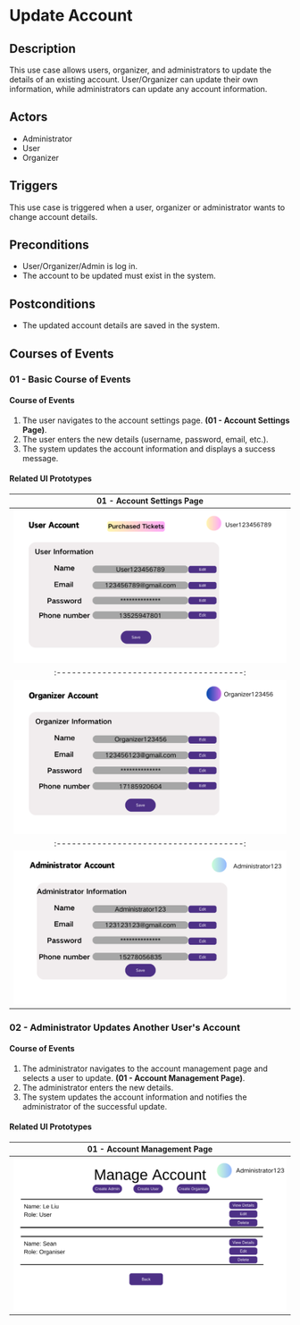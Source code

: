 # Update Account

## Description

This use case allows users, organizer, and administrators to update the details of an existing account. User/Organizer can update their own information, while administrators can update any account information.

## Actors

- Administrator
- User
- Organizer

## Triggers

This use case is triggered when a user, organizer or administrator wants to change account details.

## Preconditions
- User/Organizer/Admin is log in.
- The account to be updated must exist in the system.

## Postconditions

- The updated account details are saved in the system.


## Courses of Events

### 01 - Basic Course of Events

#### Course of Events
1. The user navigates to the account settings page. **(01 - Account Settings Page)**.
2. The user enters the new details (username, password, email, etc.).
3. The system updates the account information and displays a success message.

#### Related UI Prototypes
|       01 - Account Settings Page        |
|:---------------------------------------:|
| ![Account Settings](../ui/User_info.png)  |
|  :-------------------------------------:  |
|  ![Account Settings](../ui/Org_info.png)  |
|  :-------------------------------------:  |
| ![Account Settings](../ui/Admin_info.png) |

### 02 - Administrator Updates Another User's Account

#### Course of Events
1. The administrator navigates to the account management page and selects a user to update. **(01 - Account Management Page)**.
2. The administrator enters the new details.
3. The system updates the account information and notifies the administrator of the successful update.

#### Related UI Prototypes
|             01 - Account Management Page              |
|:-----------------------------------------------------:|
| ![Account Management](../ui/Admin_Manage_Account.png) |
